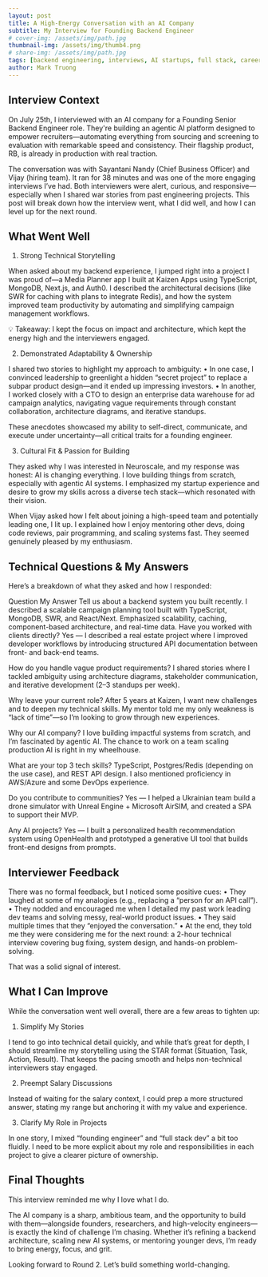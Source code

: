 ```yaml
---
layout: post
title: A High-Energy Conversation with an AI Company
subtitle: My Interview for Founding Backend Engineer
# cover-img: /assets/img/path.jpg
thumbnail-img: /assets/img/thumb4.png
# share-img: /assets/img/path.jpg
tags: [backend engineering, interviews, AI startups, full stack, career journey]
author: Mark Truong
---
```


## Interview Context

On July 25th, I interviewed with an AI company for a Founding Senior Backend Engineer role. They're building an agentic AI platform designed to empower recruiters—automating everything from sourcing and screening to evaluation with remarkable speed and consistency. Their flagship product, RB, is already in production with real traction.

The conversation was with Sayantani Nandy (Chief Business Officer) and Vijay (hiring team). It ran for 38 minutes and was one of the more engaging interviews I’ve had. Both interviewers were alert, curious, and responsive—especially when I shared war stories from past engineering projects. This post will break down how the interview went, what I did well, and how I can level up for the next round.

## What Went Well

1. Strong Technical Storytelling

When asked about my backend experience, I jumped right into a project I was proud of—a Media Planner app I built at Kaizen Apps using TypeScript, MongoDB, Next.js, and Auth0. I described the architectural decisions (like SWR for caching with plans to integrate Redis), and how the system improved team productivity by automating and simplifying campaign management workflows.

💡 Takeaway: I kept the focus on impact and architecture, which kept the energy high and the interviewers engaged.

2. Demonstrated Adaptability & Ownership

I shared two stories to highlight my approach to ambiguity:
	•	In one case, I convinced leadership to greenlight a hidden “secret project” to replace a subpar product design—and it ended up impressing investors.
	•	In another, I worked closely with a CTO to design an enterprise data warehouse for ad campaign analytics, navigating vague requirements through constant collaboration, architecture diagrams, and iterative standups.

These anecdotes showcased my ability to self-direct, communicate, and execute under uncertainty—all critical traits for a founding engineer.

3. Cultural Fit & Passion for Building

They asked why I was interested in Neuroscale, and my response was honest: AI is changing everything. I love building things from scratch, especially with agentic AI systems. I emphasized my startup experience and desire to grow my skills across a diverse tech stack—which resonated with their vision.

When Vijay asked how I felt about joining a high-speed team and potentially leading one, I lit up. I explained how I enjoy mentoring other devs, doing code reviews, pair programming, and scaling systems fast. They seemed genuinely pleased by my enthusiasm.

## Technical Questions & My Answers

Here’s a breakdown of what they asked and how I responded:

Question	My Answer
Tell us about a backend system you built recently.	I described a scalable campaign planning tool built with TypeScript, MongoDB, SWR, and React/Next. Emphasized scalability, caching, component-based architecture, and real-time data.
Have you worked with clients directly?	Yes — I described a real estate project where I improved developer workflows by introducing structured API documentation between front- and back-end teams.

How do you handle vague product requirements?	I shared stories where I tackled ambiguity using architecture diagrams, stakeholder communication, and iterative development (2–3 standups per week).

Why leave your current role?	After 5 years at Kaizen, I want new challenges and to deepen my technical skills. My mentor told me my only weakness is “lack of time”—so I’m looking to grow through new experiences.

Why our AI company?	I love building impactful systems from scratch, and I’m fascinated by agentic AI. The chance to work on a team scaling production AI is right in my wheelhouse.

What are your top 3 tech skills?	TypeScript, Postgres/Redis (depending on the use case), and REST API design. I also mentioned proficiency in AWS/Azure and some DevOps experience.

Do you contribute to communities?	Yes — I helped a Ukrainian team build a drone simulator with Unreal Engine + Microsoft AirSIM, and created a SPA to support their MVP.

Any AI projects?	Yes — I built a personalized health recommendation system using OpenHealth and prototyped a generative UI tool that builds front-end designs from prompts.

## Interviewer Feedback

There was no formal feedback, but I noticed some positive cues:
	•	They laughed at some of my analogies (e.g., replacing a “person for an API call”).
	•	They nodded and encouraged me when I detailed my past work leading dev teams and solving messy, real-world product issues.
	•	They said multiple times that they “enjoyed the conversation.”
	•	At the end, they told me they were considering me for the next round: a 2-hour technical interview covering bug fixing, system design, and hands-on problem-solving.

That was a solid signal of interest.

## What I Can Improve

While the conversation went well overall, there are a few areas to tighten up:

1. Simplify My Stories

I tend to go into technical detail quickly, and while that’s great for depth, I should streamline my storytelling using the STAR format (Situation, Task, Action, Result). That keeps the pacing smooth and helps non-technical interviewers stay engaged.

2. Preempt Salary Discussions

Instead of waiting for the salary context, I could prep a more structured answer, stating my range but anchoring it with my value and experience.

3. Clarify My Role in Projects

In one story, I mixed “founding engineer” and “full stack dev” a bit too fluidly. I need to be more explicit about my role and responsibilities in each project to give a clearer picture of ownership.

## Final Thoughts

This interview reminded me why I love what I do.

The AI company is a sharp, ambitious team, and the opportunity to build with them—alongside founders, researchers, and high-velocity engineers—is exactly the kind of challenge I’m chasing. Whether it’s refining a backend architecture, scaling new AI systems, or mentoring younger devs, I’m ready to bring energy, focus, and grit.

Looking forward to Round 2. Let’s build something world-changing.

